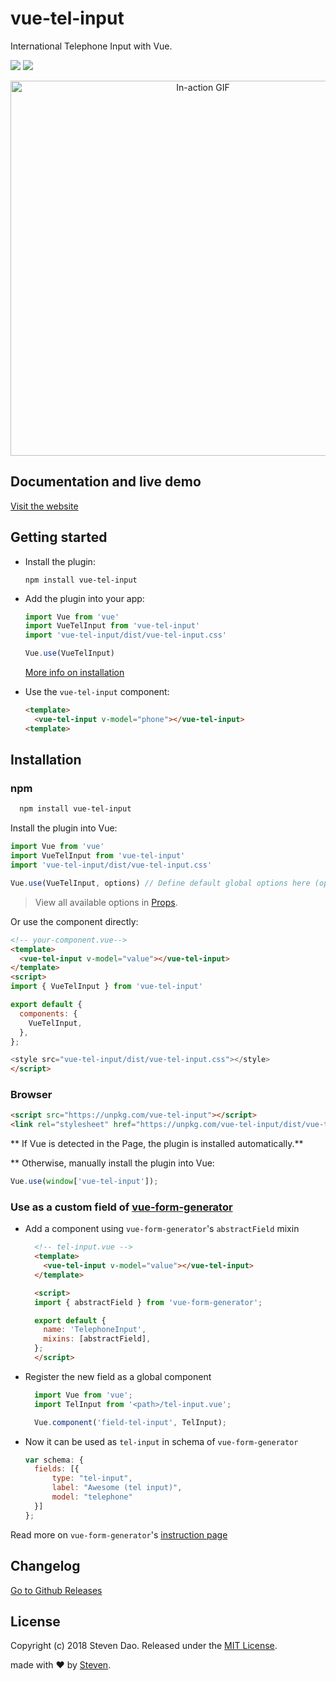 # vue-tel-input
International Telephone Input with Vue.

[![](https://img.shields.io/npm/dt/vue-tel-input.svg)](https://www.npmjs.com/package/vue-tel-input) [![](https://img.shields.io/github/stars/iamstevendao/vue-tel-input.svg)](https://github.com/iamstevendao/vue-tel-input)

<p align="center">
<img width="600px" alt="In-action GIF" src="https://thumbs.gfycat.com/EducatedPoliteBluefintuna-size_restricted.gif"/>
</p>

## Documentation and live demo

[Visit the website](https://iamstevendao.github.io/vue-tel-input/)

## Getting started
- Install the plugin:

  ```
  npm install vue-tel-input
  ```

- Add the plugin into your app:

  ```javascript
  import Vue from 'vue'
  import VueTelInput from 'vue-tel-input'
  import 'vue-tel-input/dist/vue-tel-input.css'

  Vue.use(VueTelInput)
  ```

  [More info on installation](#installation)

- Use the `vue-tel-input` component:

  ```html
  <template>
    <vue-tel-input v-model="phone"></vue-tel-input>
  <template>
  ```

## Installation
### npm
```bash
  npm install vue-tel-input
```

Install the plugin into Vue:

```javascript
import Vue from 'vue'
import VueTelInput from 'vue-tel-input'
import 'vue-tel-input/dist/vue-tel-input.css'

Vue.use(VueTelInput, options) // Define default global options here (optional)
```
> View all available options in [Props](https://iamstevendao.github.io/vue-tel-input/documentation/props.html).

Or use the component directly:

```html
<!-- your-component.vue-->
<template>
  <vue-tel-input v-model="value"></vue-tel-input>
</template>
<script>
import { VueTelInput } from 'vue-tel-input'

export default {
  components: {
    VueTelInput,
  },
};

<style src="vue-tel-input/dist/vue-tel-input.css"></style>
</script>
```

### Browser

```html
<script src="https://unpkg.com/vue-tel-input"></script>
<link rel="stylesheet" href="https://unpkg.com/vue-tel-input/dist/vue-tel-input.css">
```

** If Vue is detected in the Page, the plugin is installed automatically.**

** Otherwise, manually install the plugin into Vue:

```js
Vue.use(window['vue-tel-input']);
```

### Use as a custom field of [vue-form-generator](https://github.com/vue-generators/vue-form-generator)

- Add a component using `vue-form-generator`'s `abstractField` mixin
  ```html
    <!-- tel-input.vue -->
    <template>
      <vue-tel-input v-model="value"></vue-tel-input>
    </template>

    <script>
    import { abstractField } from 'vue-form-generator';

    export default {
      name: 'TelephoneInput',
      mixins: [abstractField],
    };
    </script>
  ```

- Register the new field as a global component
  ```js
    import Vue from 'vue';
    import TelInput from '<path>/tel-input.vue';

    Vue.component('field-tel-input', TelInput);
  ```

- Now it can be used as `tel-input` in schema of `vue-form-generator`
  ```js
  var schema: {
    fields: [{
        type: "tel-input",
        label: "Awesome (tel input)",
        model: "telephone"
    }]
  };
  ```
Read more on `vue-form-generator`'s [instruction page](https://icebob.gitbooks.io/vueformgenerator/content/fields/custom_fields.html)


## Changelog
[Go to Github Releases](https://github.com/iamstevendao/vue-tel-input/releases)

## License

Copyright (c) 2018 Steven Dao.
Released under the [MIT License](https://github.com/iamstevendao/vue-tel-input/blob/master/LICENSE).

made with &#x2764; by [Steven](https://github.com/iamstevendao).
